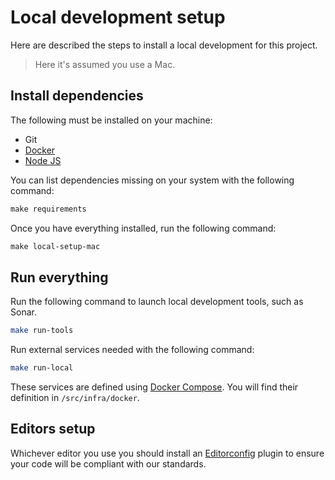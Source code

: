 # Local development setup

Here are described the steps to install a local development for this project.

> Here it's assumed you use a Mac.

## Install dependencies

The following must be installed on your machine:

- Git
- [Docker](https://www.docker.com/docker-mac)
- [Node JS](https://nodejs.org/en/download/)

You can list dependencies missing on your system with the following command:

```md
make requirements
```

Once you have everything installed, run the following command:

```md
make local-setup-mac
```

## Run everything

Run the following command to launch local development tools, such as Sonar.

```bash
make run-tools
```

Run external services needed with the following command:

```bash
make run-local
```

These services are defined using [Docker Compose](https://docs.docker.com/compose/). You will find their definition in `/src/infra/docker`.

## Editors setup

Whichever editor you use you should install an [Editorconfig](http://editorconfig.org/) plugin to ensure your code will be compliant with our standards.
